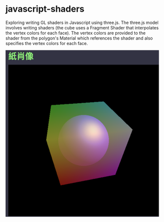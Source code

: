# javascript-shaders

Exploring writing GL shaders in Javascript using three.js.
The three.js model involves writing shaders (the cube uses
a Fragment Shader that interpolates the vertex colors for
each face). The vertex colors are provided to the shader
from the polygon's Material which references the shader and
also specifies the vertex colors for each face.

![Alt text](preview.png)

